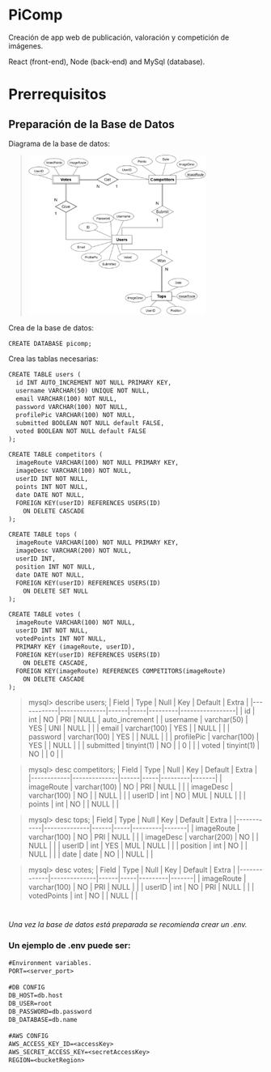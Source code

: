 # PiComp
Creación de app web de publicación, valoración y competición de imágenes.

React (front-end), Node (back-end) and MySql (database).

# Prerrequisitos

## Preparación de la Base de Datos

Diagrama de la base de datos:
> <img src="images/PiCompDB.png" width="350">

Crea de la base de datos:
```
CREATE DATABASE picomp;
```

Crea las tablas necesarias:
```
CREATE TABLE users (
  id INT AUTO_INCREMENT NOT NULL PRIMARY KEY,
  username VARCHAR(50) UNIQUE NOT NULL,
  email VARCHAR(100) NOT NULL,
  password VARCHAR(100) NOT NULL,
  profilePic VARCHAR(100) NOT NULL,
  submitted BOOLEAN NOT NULL default FALSE,
  voted BOOLEAN NOT NULL default FALSE
);
```




```
CREATE TABLE competitors (
  imageRoute VARCHAR(100) NOT NULL PRIMARY KEY,
  imageDesc VARCHAR(100) NOT NULL,
  userID INT NOT NULL,
  points INT NOT NULL,
  date DATE NOT NULL,
  FOREIGN KEY(userID) REFERENCES USERS(ID)
    ON DELETE CASCADE
);
```




```
CREATE TABLE tops (
  imageRoute VARCHAR(100) NOT NULL PRIMARY KEY,
  imageDesc VARCHAR(200) NOT NULL,
  userID INT,
  position INT NOT NULL,
  date DATE NOT NULL,
  FOREIGN KEY(userID) REFERENCES USERS(ID)
    ON DELETE SET NULL
);
```




```
CREATE TABLE votes (
  imageRoute VARCHAR(100) NOT NULL,
  userID INT NOT NULL,
  votedPoints INT NOT NULL,
  PRIMARY KEY (imageRoute, userID),
  FOREIGN KEY(userID) REFERENCES USERS(ID)
    ON DELETE CASCADE,
  FOREIGN KEY(imageRoute) REFERENCES COMPETITORS(imageRoute)
    ON DELETE CASCADE
);
```




> mysql> describe users;
> | Field      | Type         | Null | Key | Default | Extra           |
> |------------|--------------|------|-----|---------|-----------------|
> | id         | int          | NO   | PRI | NULL    | auto_increment  |
> | username   | varchar(50)  | YES  | UNI | NULL    |                 |
> | email      | varchar(100) | YES  |     | NULL    |                 |
> | password   | varchar(100) | YES  |     | NULL    |                 |
> | profilePic | varchar(100) | YES  |     | NULL    |                 |
> | submitted  | tinyint(1)   | NO   |     | 0       |                 |
> | voted      | tinyint(1)   | NO   |     | 0       |                 |

> mysql> desc competitors;
> | Field      | Type         | Null | Key | Default | Extra |
> |------------|--------------|------|-----|---------|-------|
> | imageRoute | varchar(100) | NO   | PRI | NULL    |       |
> | imageDesc  | varchar(100) | NO   |     | NULL    |       |
> | userID     | int          | NO   | MUL | NULL    |       |
> | points     | int          | NO   |     | NULL    |       |

> mysql> desc tops;
> | Field      | Type         | Null | Key | Default | Extra |
> |------------|--------------|------|-----|---------|-------|
> | imageRoute | varchar(100) | NO   | PRI | NULL    |       |
> | imageDesc  | varchar(200) | NO   |     | NULL    |       |
> | userID     | int          | YES  | MUL | NULL    |       |
> | position   | int          | NO   |     | NULL    |       |
> | date       | date         | NO   |     | NULL    |       |

> mysql> desc votes;
> | Field       | Type         | Null | Key | Default | Extra |
> |-------------|--------------|------|-----|---------|-------|
> | imageRoute  | varchar(100) | NO   | PRI | NULL    |       |
> | userID      | int          | NO   | PRI | NULL    |       |
> | votedPoints | int          | NO   |     | NULL    |       |


#

*Una vez la base de datos está preparada se recomienda crear un .env.*
### Un ejemplo de .env puede ser: 
```
#Environment variables.
PORT=<server_port>

#DB CONFIG
DB_HOST=db.host
DB_USER=root
DB_PASSWORD=db.password
DB_DATABASE=db.name

#AWS CONFIG
AWS_ACCESS_KEY_ID=<accessKey>
AWS_SECRET_ACCESS_KEY=<secretAccessKey>
REGION=<bucketRegion>
```
